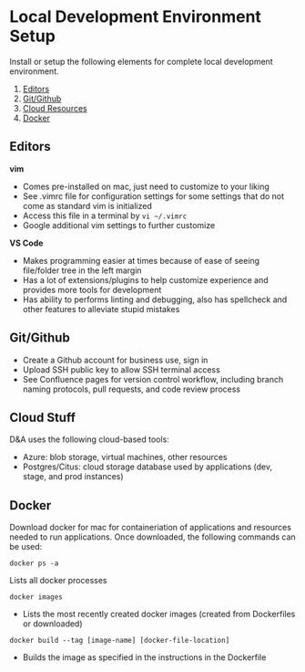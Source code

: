 # Local Development Environment Setup

Install or setup the following elements for complete local development environment. 

1. [Editors](#editors)
2. [Git/Github](#git-github)
3. [Cloud Resources](#cloud)
4. [Docker](#docker)


## Editors
**vim**
- Comes pre-installed on mac, just need to customize to your liking 
- See .vimrc file for configuration settings for some settings that do not come as standard vim is initialized
- Access this file in a terminal by `vi ~/.vimrc` 
- Google additional vim settings to further customize

**VS Code**
- Makes programming easier at times because of ease of seeing file/folder tree in the left margin 
- Has a lot of extensions/plugins to help customize experience and provides more tools for development
- Has ability to performs linting and debugging, also has spellcheck and other features to alleviate stupid mistakes 

## Git/Github
- Create a Github account for business use, sign in 
- Upload SSH public key to allow SSH terminal access
- See Confluence pages for version control workflow, including branch naming protocols, pull requests, and code review process

## Cloud Stuff
D&A uses the following cloud-based tools:
- Azure: blob storage, virtual machines, other resources
- Postgres/Citus: cloud storage database used by applications (dev, stage, and prod instances)

## Docker
Download docker for mac for containeriation of applications and resources needed to run applications.
Once downloaded, the following commands can be used:

`docker ps -a`

Lists all docker processes 

`docker images`

- Lists the most recently created docker images (created from Dockerfiles or downloaded)

`docker build --tag [image-name] [docker-file-location]`

- Builds the image as specified in the instructions in the Dockerfile
